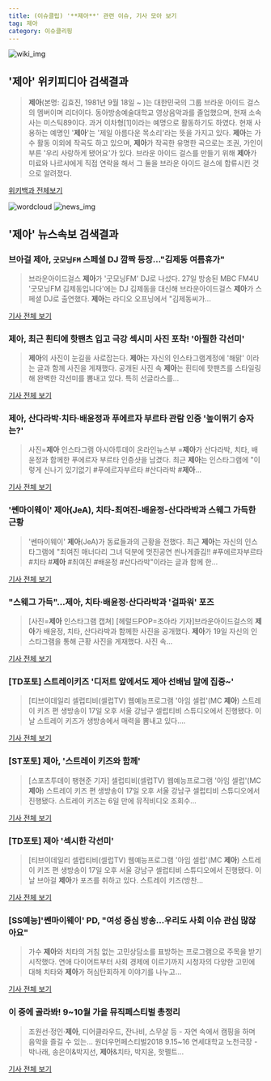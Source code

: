 ```yaml
---
title: (이슈클립) '**제아**' 관련 이슈, 기사 모아 보기
tag: 제아
category: 이슈클리핑
---
```

![wiki_img](https://user-images.githubusercontent.com/42597476/44503234-41136a80-a6d0-11e8-9071-6fc6418eafe4.png)
## **'**제아**'** 위키피디아 검색결과
>**제아**(본명: 김효진, 1981년 9월 18일 ~ )는 대한민국의 그룹 브라운 아이드 걸스의 멤버이며 리더이다. 동아방송예술대학교 영상음악과를 졸업했으며, 현재 소속사는 미스틱89이다. 과거 이차형[1]이라는 예명으로 활동하기도 하였다. 현재 사용하는 예명인 '**제아**'는 '제일 아름다운 목소리'라는 뜻을 가지고 있다. **제아**는 가수 활동 이외에 작곡도 하고 있으며, **제아**가 작곡한 유명한 곡으로는 조권, 가인이 부른 '우리 사랑하게 됐어요'가 있다. 브라운 아이드 걸스를 만들기 위해 **제아**가 미료와 나르샤에게 직접 연락을 해서 그 둘을 브라운 아이드 걸스에 합류시킨 것으로 알려졌다.

<a href="https://ko.wikipedia.org/wiki/제아" target="_blank">위키백과 전체보기</a>

![wordcloud](https://s3.ap-northeast-2.amazonaws.com/lyrics101-wordcloud/2018-08-27-1535326993.png)
![news_img](https://user-images.githubusercontent.com/42597476/44507050-1206f400-a6e4-11e8-8d98-7ffbfebb353f.png)
## **'**제아**'** 뉴스속보 검색결과
### 브아걸 **제아**, `굿모닝FM` 스페셜 DJ 깜짝 등장…"김제동 여름휴가"

>브라운아이드걸스 **제아**가 '굿모닝FM' DJ로 나섰다. 27일 방송된 MBC FM4U '굿모닝FM 김제동입니다'에는 DJ 김제동을 대신해 브라운아이드걸스 **제아**가 스페셜 DJ로 출연했다. **제아**는 라디오 오프닝에서 "김제동씨가...

<a href="http://star.mk.co.kr/new/view.php?mc=ST&year=2018&no=536181" target="_blank">기사 전체 보기</a>

### **제아**, 최근 흰티에 핫팬츠 입고 극강 섹시미 사진 포착! '아찔한 각선미'

>**제아**의 사진이 눈길을 사로잡는다. **제아**는 자신의 인스타그램계정에 '해맑' 이라는 글과 함께 사진을 게재했다. 공개된 사진 속 **제아**는 흰티에 핫팬츠를 스타일링해 완벽한 각선미를 뽐내고 있다. 특히 선글라스를...

<a href="http://www.joongdo.co.kr/main/view.php?key=20180827000741556" target="_blank">기사 전체 보기</a>

### **제아**, 산다라박·치타·배윤정과 푸에르자 부르타 관람 인증 '높이뛰기 승자는?'

>사진=**제아** 인스타그램 아시아투데이 온라인뉴스부 =**제아**가 산다라박, 치타, 배윤정과 함께한 푸에르자 부르타 인증샷을 남겼다. 최근 **제아**는 인스타그램에 "이렇게 신나기 있기없기 #푸에르자부르타 #산다라박 #**제아**...

<a href="http://www.asiatoday.co.kr/view.php?key=20180827000728299" target="_blank">기사 전체 보기</a>

### '쎈마이웨이' **제아**(JeA), 치타-최여진-배윤정-산다라박과 스웨그 가득한 근황

>'쎈마이웨이' **제아**(JeA)가 동료들과의 근황을 전했다. 최근 **제아**는 자신의 인스타그램에 "최여진 매너다리 그녀 덕분에 멋진공연 씐나게즐김!! #푸에르자부르타 #치타 #**제아** #최여진 #배윤정 #산다라박"이라는 글과 함께 한...

<a href="http://www.topstarnews.net/news/articleView.html?idxno=471266" target="_blank">기사 전체 보기</a>

### "스웨그 가득"…**제아**, 치타·배윤정·산다라박과 '걸파워' 포즈

>[사진=**제아** 인스타그램 캡쳐] [헤럴드POP=조아라 기자]브라운아이드걸스의 **제아**가 배윤정, 치타, 산다라박과 함께한 사진을 공개했다. **제아**가 19일 자신의 인스타그램을 통해 근황 사진을 게재했다. 사진 속...

<a href="http://biz.heraldcorp.com/view.php?ud=201808200009499402643_1" target="_blank">기사 전체 보기</a>

### [TD포토] 스트레이키즈 '디저트 앞에서도 **제아** 선배님 말에 집중~'

>[티브이데일리 셀럽티비(셀럽TV) 웹예능프로그램 '아임 셀럽'(MC **제아**) 스트레이 키즈 편 생방송이 17일 오후 서울 강남구 셀럽티비 스튜디오에서 진행됐다. 이날 스트레이 키즈가 생방송에서 매력을 뽐내고 있다....

<a href="http://tvdaily.asiae.co.kr/read.php3?aid=15345186831385702017" target="_blank">기사 전체 보기</a>

### [ST포토] **제아**, '스트레이 키즈와 함께'

>[스포츠투데이 팽현준 기자] 셀럽티비(셀럽TV) 웹예능프로그램 '아임 셀럽'(MC **제아**) 스트레이 키즈 편 생방송이 17일 오후 서울 강남구 셀럽티비 스튜디오에서 진행됐다. 스트레이 키즈는 6일 만에 뮤직비디오 조회수...

<a href="http://stoo.asiae.co.kr/news/naver_view.htm?idxno=2018081723520398519" target="_blank">기사 전체 보기</a>

### [TD포토] **제아** '섹시한 각선미'

>[티브이데일리 셀럽티비(셀럽TV) 웹예능프로그램 '아임 셀럽'(MC **제아**) 스트레이 키즈 편 생방송이 17일 오후 서울 강남구 셀럽티비 스튜디오에서 진행됐다. 이날 브아걸 **제아**가 포즈를 취하고 있다. 스트레이 키즈(방찬...

<a href="http://tvdaily.asiae.co.kr/read.php3?aid=15345107621385648017" target="_blank">기사 전체 보기</a>

### [SS예능]'쎈마이웨이' PD, "여성 중심 방송…우리도 사회 이슈 관심 많잖아요"

>가수 **제아**와 치타의 거침 없는 고민상담소를 표방하는 프로그램으로 주목을 받기 시작했다. 연애 다이어트부터 사회 경제에 이르기까지 시청자의 다양한 고민에 대해 치타와 **제아**가 허심탄회하게 이야기를 나누고...

<a href="http://www.sportsseoul.com/news/read/672937" target="_blank">기사 전체 보기</a>

### 이 중에 골라봐! 9~10월 가을 뮤직페스티벌 총정리

>조원선·정인·**제아**, 디어클라우드, 잔나비, 스무살 등 - 자연 속에서 캠핑을 하며 음악을 즐길 수 있는... 원더우먼페스티벌2018 9.15~16 연세대학교 노천극장 - 박나래, 송은이&박지선, **제아**&치타, 박지윤, 핫펠트...

<a href="http://www.playdb.co.kr/magazine/magazine_temp_view.asp?kindno=11&page=1&no=2736&NM=Y" target="_blank">기사 전체 보기</a>


